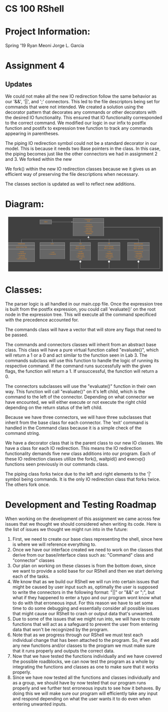 # CS 100 RShell
 
# Project Information: 
  Spring '19
  Ryan Meoni 
  Jorge L. Garcia 
  
# Assignment 4

## Updates

We could not make all the new IO redirection follow the same behavior as our '&&', '||', and ';' connectors. This led to the file descriptors being set for commands that were not intended. We created a solution using the decorator pattern that decorates any commands or other decorators with the desired IO functionality. This ensured that IO functionality corresponded to the correct command. We modified our logic in our infix to postfix function and postifx to expression tree function to track any commands appearing in parentheses. 

The piping IO redirection symbol could not be a standard decorator in our model. This is because it needs two Base pointers in the class. In this case, the piping becomes just like the other connectors we had in assignment 2 and 3. We forked within the new 

We fork() within the new IO redirection classes because we it gives us an efficient way of preserving the file descriptions when necessary. 

The classes section is updated as well to reflect new additions. 

# Diagram:
![umlDiagram](/images/umlDiagram.png)


# Classes:
The parser logic is all handled in our main.cpp file. Once the expression tree is built from the postfix expression, you could call 'evaluate()' on the root node in the expression tree. This will execute all the command specificed with the precedence accounted for. 

The commands class will have a vector that will store any flags that need to be passed. 

The commands and connectors classes will inherit from an abstract base class. This class will have a pure virtual function called "evaluate()", which will return a 1 or a 0 and act similar to the function seen in Lab 3. The commands subclass will use this function to handle the logic of running its respective command. If the command runs successfully with the given flags, the function will return a 1. If unsuccessful, the function will return a 0. 

The connectors subclasses will use the "evaluate()" function in their own way. This function will call "evaluate()" on it's left child, which is the command to the left of the connector. Depending on what connector we have encounted, we will either execute or not execute the right child depending on the return status of the left child. 

Because we have three connectors, we will have three subclasses that inherit from the base class for each connector. The 'exit' command is handled in the Command class because it is a simple check of the command string. 

We have a decorator class that is the parent class to our new IO classes. We have a class for each IO redirection. This means the IO redirection functionality demands five new class additions into our program. Each of these IO redirection classes utilize the fork(), waitpid() and execvp() functions seen previously in our commands class. 

The piping class forks twice due to the left and right elements to the '|' symbol being commands. It is the only IO redirection class that forks twice. The others fork once. 


# Development and Testing Roadmap
  When working on the development of this assignment we came across few issues that we thought we should considered when writing its code. Here is the list of issues we thought we might run into in the future:
  1) First, we need to create our base class representing the shell, since here is where we will reference everything to. 
  2) Once we have our interface created we need to work on the classes that derive from our base/interface class such as: "Command" class and "connector" classes
  3) Our plan on working on these classes is from the bottom down, since we want to provide a solid base for our RShell and then we start deriving each of the tasks. 
  4) We know that as we build our RShell we will run into certain issues that might be caused by user input such as, optimally the user is supposed to write the connectors in the following  format: "||" or "&&" or ";", but what if they happened to enter a typo and our program wont know what to do with that erroneous input. For this reason we have to set some time to do some debugging and essentially consider all possible issues that might cause our RShell to crash or output data that's unwanted. 
  5) Due to some of the issues that we might run into, we will have to create functions that will act as a safeguard to prevent the user from entering data that won't be recognized by the program. 
  6) Note that as we progress through our RShell we must test each individual change that has been attached to the program. So, if we add any new functions and/or classes to the program we must make sure that it runs properly and outputs the correct data.
  7) Now that we have tested the functions individually and we have covered the possible roadblocks, we can now test the program as a whole by integrating the functions and classes as one to make sure that it works properly.
  8) Since we have now tested all the functions and classes individually and as a group, we should have by now tested that our program runs properly and we further test erroneous inputs to see how it behaves. By doing this we will make sure our program will efficiently take any input and respond depending on what the user wants it to do even when entering unwanted inputs.
